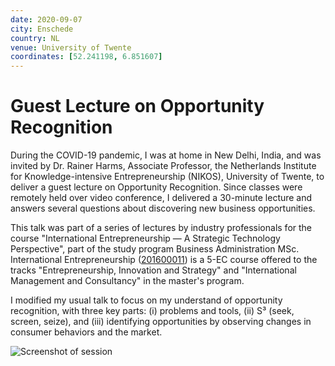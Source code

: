 ```yaml
---
date: 2020-09-07
city: Enschede
country: NL
venue: University of Twente
coordinates: [52.241198, 6.851607]
---
```


# Guest Lecture on Opportunity Recognition

During the COVID-19 pandemic, I was at home in New Delhi, India, and was invited by Dr. Rainer Harms, Associate Professor, the Netherlands Institute for Knowledge-intensive Entrepreneurship (NIKOS), University of Twente, to deliver a guest lecture on Opportunity Recognition. Since classes were remotely held over video conference, I delivered a 30-minute lecture and answers several questions about discovering new business opportunities.

This talk was part of a series of lectures by industry professionals for the course "International Entrepreneurship — A Strategic Technology Perspective", part of the study program Business Administration MSc. International Entrepreneurship ([201600011](https://osiris.utwente.nl/student/OnderwijsCatalogusSelect.do?selectie=cursus&cursus=201600011&collegejaar=2020&taal=en)) is a 5-EC course offered to the tracks "Entrepreneurship, Innovation and Strategy" and "International Management and Consultancy" in the master's program.

I modified my usual talk to focus on my understand of opportunity recognition, with three key parts: (i) problems and tools, (ii) S³ (seek, screen, seize), and (iii) identifying opportunities by observing changes in consumer behaviors and the market.

![Screenshot of session](https://user-images.githubusercontent.com/2841780/92990198-f7d12600-f4f7-11ea-9ef0-00b218bc9506.png)
